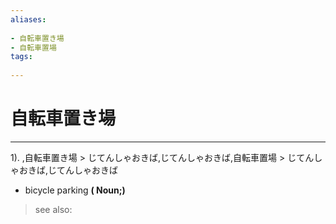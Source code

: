 ```yaml
---
aliases:
    
- 自転車置き場
- 自転車置場
tags:
    
---
```


# 自転車置き場
---
1).
,自転車置き場 > じてんしゃおきば,じてんしゃおきば,自転車置場 > じてんしゃおきば,じてんしゃおきば

- bicycle parking
**( Noun;)**
> see also: 
            